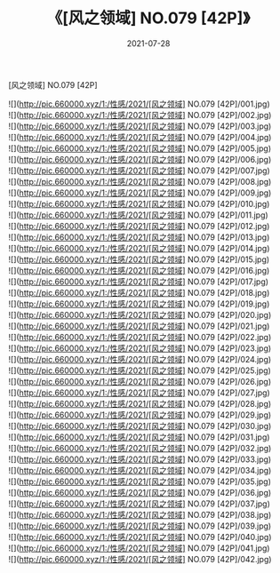 ﻿---
layout: post
title:  《[风之领域] NO.079 [42P]》
date:   2021-07-28
img: http://pic.660000.xyz/1:/性感/2021/[风之领域] NO.079 [42P]/000.jpg
categories: [美女, 清纯, 唯美]
---

[风之领域] NO.079 [42P]

  ![](http://pic.660000.xyz/1:/性感/2021/[风之领域] NO.079 [42P]/001.jpg) <br> ![](http://pic.660000.xyz/1:/性感/2021/[风之领域] NO.079 [42P]/002.jpg) <br> ![](http://pic.660000.xyz/1:/性感/2021/[风之领域] NO.079 [42P]/003.jpg) <br> ![](http://pic.660000.xyz/1:/性感/2021/[风之领域] NO.079 [42P]/004.jpg) <br> ![](http://pic.660000.xyz/1:/性感/2021/[风之领域] NO.079 [42P]/005.jpg) <br> ![](http://pic.660000.xyz/1:/性感/2021/[风之领域] NO.079 [42P]/006.jpg) <br> ![](http://pic.660000.xyz/1:/性感/2021/[风之领域] NO.079 [42P]/007.jpg) <br> ![](http://pic.660000.xyz/1:/性感/2021/[风之领域] NO.079 [42P]/008.jpg) <br> ![](http://pic.660000.xyz/1:/性感/2021/[风之领域] NO.079 [42P]/009.jpg) <br> ![](http://pic.660000.xyz/1:/性感/2021/[风之领域] NO.079 [42P]/010.jpg) <br> ![](http://pic.660000.xyz/1:/性感/2021/[风之领域] NO.079 [42P]/011.jpg) <br> ![](http://pic.660000.xyz/1:/性感/2021/[风之领域] NO.079 [42P]/012.jpg) <br> ![](http://pic.660000.xyz/1:/性感/2021/[风之领域] NO.079 [42P]/013.jpg) <br> ![](http://pic.660000.xyz/1:/性感/2021/[风之领域] NO.079 [42P]/014.jpg) <br> ![](http://pic.660000.xyz/1:/性感/2021/[风之领域] NO.079 [42P]/015.jpg) <br> ![](http://pic.660000.xyz/1:/性感/2021/[风之领域] NO.079 [42P]/016.jpg) <br> ![](http://pic.660000.xyz/1:/性感/2021/[风之领域] NO.079 [42P]/017.jpg) <br> ![](http://pic.660000.xyz/1:/性感/2021/[风之领域] NO.079 [42P]/018.jpg) <br> ![](http://pic.660000.xyz/1:/性感/2021/[风之领域] NO.079 [42P]/019.jpg) <br> ![](http://pic.660000.xyz/1:/性感/2021/[风之领域] NO.079 [42P]/020.jpg) <br> ![](http://pic.660000.xyz/1:/性感/2021/[风之领域] NO.079 [42P]/021.jpg) <br> ![](http://pic.660000.xyz/1:/性感/2021/[风之领域] NO.079 [42P]/022.jpg) <br> ![](http://pic.660000.xyz/1:/性感/2021/[风之领域] NO.079 [42P]/023.jpg) <br> ![](http://pic.660000.xyz/1:/性感/2021/[风之领域] NO.079 [42P]/024.jpg) <br> ![](http://pic.660000.xyz/1:/性感/2021/[风之领域] NO.079 [42P]/025.jpg) <br> ![](http://pic.660000.xyz/1:/性感/2021/[风之领域] NO.079 [42P]/026.jpg) <br> ![](http://pic.660000.xyz/1:/性感/2021/[风之领域] NO.079 [42P]/027.jpg) <br> ![](http://pic.660000.xyz/1:/性感/2021/[风之领域] NO.079 [42P]/028.jpg) <br> ![](http://pic.660000.xyz/1:/性感/2021/[风之领域] NO.079 [42P]/029.jpg) <br> ![](http://pic.660000.xyz/1:/性感/2021/[风之领域] NO.079 [42P]/030.jpg) <br> ![](http://pic.660000.xyz/1:/性感/2021/[风之领域] NO.079 [42P]/031.jpg) <br> ![](http://pic.660000.xyz/1:/性感/2021/[风之领域] NO.079 [42P]/032.jpg) <br> ![](http://pic.660000.xyz/1:/性感/2021/[风之领域] NO.079 [42P]/033.jpg) <br> ![](http://pic.660000.xyz/1:/性感/2021/[风之领域] NO.079 [42P]/034.jpg) <br> ![](http://pic.660000.xyz/1:/性感/2021/[风之领域] NO.079 [42P]/035.jpg) <br> ![](http://pic.660000.xyz/1:/性感/2021/[风之领域] NO.079 [42P]/036.jpg) <br> ![](http://pic.660000.xyz/1:/性感/2021/[风之领域] NO.079 [42P]/037.jpg) <br> ![](http://pic.660000.xyz/1:/性感/2021/[风之领域] NO.079 [42P]/038.jpg) <br> ![](http://pic.660000.xyz/1:/性感/2021/[风之领域] NO.079 [42P]/039.jpg) <br> ![](http://pic.660000.xyz/1:/性感/2021/[风之领域] NO.079 [42P]/040.jpg) <br> ![](http://pic.660000.xyz/1:/性感/2021/[风之领域] NO.079 [42P]/041.jpg) <br> ![](http://pic.660000.xyz/1:/性感/2021/[风之领域] NO.079 [42P]/042.jpg) <br>
